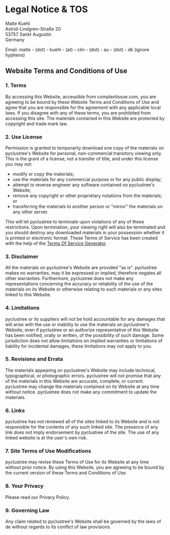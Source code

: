 # Legal Notice & TOS

Malte Kuehl<br>
Astrid-Lindgren-Straße 20<br>
53757 Sankt Augustin<br>
Germany

Email: malte - (dot) - kuehl - (at) - clin - (dot) - au - (dot) - dk (ignore hyphens)

## Website Terms and Conditions of Use

### 1. Terms

By accessing this Website, accessible from complextissue.com, you are agreeing to be bound by these Website Terms and Conditions of Use and agree that you are responsible for the agreement with any applicable local laws. If you disagree with any of these terms, you are prohibited from accessing this site. The materials contained in this Website are protected by copyright and trade mark law.

### 2. Use License

Permission is granted to temporarily download one copy of the materials on pyclustree's Website for personal, non-commercial transitory viewing only. This is the grant of a license, not a transfer of title, and under this license you may not:

-   modify or copy the materials;
-   use the materials for any commercial purpose or for any public display;
-   attempt to reverse engineer any software contained on pyclustree's Website;
-   remove any copyright or other proprietary notations from the materials; or
-   transferring the materials to another person or "mirror" the materials on any other server.

This will let pyclustree to terminate upon violations of any of these restrictions. Upon termination, your viewing right will also be terminated and you should destroy any downloaded materials in your possession whether it is printed or electronic format. These Terms of Service has been created with the help of the <a href="https://www.termsofservicegenerator.net">Terms Of Service Generator</a>.

### 3. Disclaimer

All the materials on pyclustree's Website are provided "as is". pyclustree makes no warranties, may it be expressed or implied, therefore negates all other warranties. Furthermore, pyclustree does not make any representations concerning the accuracy or reliability of the use of the materials on its Website or otherwise relating to such materials or any sites linked to this Website.

### 4. Limitations

pyclustree or its suppliers will not be hold accountable for any damages that will arise with the use or inability to use the materials on pyclustree's Website, even if pyclustree or an authorize representative of this Website has been notified, orally or written, of the possibility of such damage. Some jurisdiction does not allow limitations on implied warranties or limitations of liability for incidental damages, these limitations may not apply to you.

### 5. Revisions and Errata

The materials appearing on pyclustree's Website may include technical, typographical, or photographic errors. pyclustree will not promise that any of the materials in this Website are accurate, complete, or current. pyclustree may change the materials contained on its Website at any time without notice. pyclustree does not make any commitment to update the materials.

### 6. Links

pyclustree has not reviewed all of the sites linked to its Website and is not responsible for the contents of any such linked site. The presence of any link does not imply endorsement by pyclustree of the site. The use of any linked website is at the user's own risk.

### 7. Site Terms of Use Modifications

pyclustree may revise these Terms of Use for its Website at any time without prior notice. By using this Website, you are agreeing to be bound by the current version of these Terms and Conditions of Use.

### 8. Your Privacy

Please read our Privacy Policy.

### 9. Governing Law

Any claim related to pyclustree's Website shall be governed by the laws of de without regards to its conflict of law provisions.
